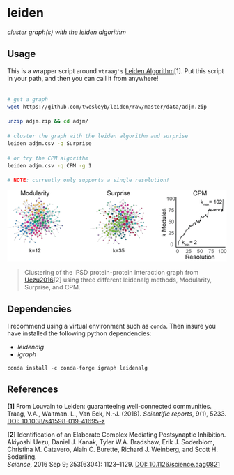 # leiden
_cluster graph(s) with the leiden algorithm_

## Usage

This is a wrapper script around `vtraag's` [Leiden
Algorithm](https://github.com/vtraag/leidenalg)[1]. Put this script in your path,
and then you can call it from anywhere!

```bash

# get a graph
wget https://github.com/twesleyb/leiden/raw/master/data/adjm.zip

unzip adjm.zip && cd adjm/

# cluster the graph with the leiden algorithm and surprise
leiden adjm.csv -q Surprise 

# or try the CPM algorithm
leiden adjm.csv -q CPM -g 1

# NOTE: currently only supports a single resolution!
```

![iPSD](./example.png)
> Clustering of the iPSD protein-protein interaction graph from
> [Uezu2016](https://github.com/soderling-lab/Uezu2016)[2] using three different
> leidenalg methods, Modularity, Surprise, and CPM.


## Dependencies

I recommend using a virtual environment such as `conda`. Then insure you have
installed the following python dependencies:
* _leidenalg_ 
* _igraph_
```
conda install -c conda-forge igraph leidenalg
```

## References

__[1]__ From Louvain to Leiden: guaranteeing well-connected communities.   
Traag, V.A., Waltman. L., Van Eck, N.-J. (2018). _Scientific reports_, 9(1), 5233.
[DOI: 10.1038/s41598-019-41695-z](https://www.nature.com/articles/s41598-019-41695-z)

__[2]__ Identification of an Elaborate Complex Mediating Postsynaptic Inhibition.  
Akiyoshi Uezu, Daniel J. Kanak, Tyler W.A. Bradshaw, Erik J. Soderblom, 
Christina M. Catavero, Alain C. Burette, Richard J. Weinberg, and Scott H. Soderling.  
_Science_, 2016 Sep 9; 353(6304): 1123–1129. 
[DOI: 10.1126/science.aag0821](https://science.sciencemag.org/node/683771.full)  
